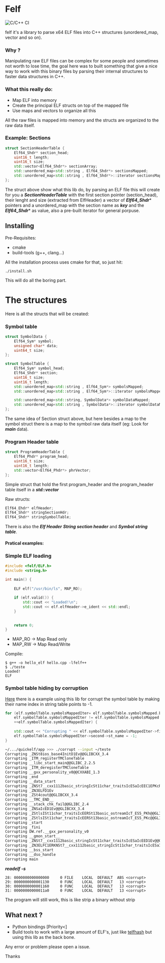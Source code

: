 # Felf
![C/C++ CI](https://github.com/AandersonL/quickelf/workflows/C/C++%20CI/badge.svg?branch=master)

felf it's a library to parse x64 ELF files into C++ structures (unordered_map, vector and so on). 

### Why ?

Manipulating raw ELF files can be complex for some people and sometimes not worth to lose time, the goal here was to built something that give a nice way to work with this binary files by parsing their internal structures to faster data structures in C++.


### What this really do:

* Map ELF into memory
* Create the principal ELF structs on top of the mapped file
* Use maps and vectors to organize all this

All the raw files is mapped into memory and the structs are organized to the raw data itself.


### Example: Sections



```cpp
struct SectionHeaderTable {
	Elf64_Shdr* section_head;
	uint16_t length;
	uint16_t size;
	std::vector<Elf64_Shdr*> sectionArray;
	std::unordered_map<std::string , Elf64_Shdr*> sectionsMapped;
	std::unordered_map<std::string , Elf64_Shdr*>::iterator sectionsMappedIter;
};
```
The struct above show what this lib do, by parsing an ELF file this will create for you a ***SectionHeaderTable*** with the first section pointer (section_head), their lenght and size (extracted from ElfHeader) a vector of ***Elf64_Shdr**** pointers and a unordered_map with the section name as ***key*** and the ***Elf64_Shdr**** as value, also a pre-built iterator for general porpuse.


## Installing

Pre-Requisites:
* cmake
* build-tools (g++, clang...)

All the installation process uses cmake for that, so just hit:
```
./install.sh
```

This will do all the boring part.


# The structures

Here is all the structs that will be created:


### Symbol table

```cpp
struct SymbolData {
	Elf64_Sym* symbol;
	unsigned char* data;
	uint64_t size;
};

struct SymbolTable {
	Elf64_Sym* symbol_head;
	Elf64_Shdr* section;
	uint16_t size;
	uint16_t length;
	std::unordered_map<std::string , Elf64_Sym*> symbolsMapped;
	std::unordered_map<std::string , Elf64_Sym*>::iterator symbolsMappedIter;

	std::unordered_map<std::string, SymbolData*> symbolDataMapped;
	std::unordered_map<std::string , SymbolData*>::iterator symbolDataMappedIter;
};
```

The same idea of Section struct above, but here besides a map to the symbol struct there is a map to the symbol raw data itself (eg: Look for ***main*** data).


### Program Header table

```cpp
struct ProgramHeaderTable {
	Elf64_Phdr* program_head;
	uint16_t size;
	uint16_t length;
	std::vector<Elf64_Phdr*> phrVector;
};
```

Simple struct that hold the first program_header and the program_header table itself in a ***std::vector***


Raw structs:
```cpp
Elf64_Ehdr* elfHeader;
Elf64_Shdr* stringSectionHdr;
Elf64_Shdr* stringSymbolTable;
```

There is also the ***Elf Header*** ***String section header***  and ***Symbol string table***.



#### Pratical examples:

### Simple ELF loading

```cpp
#include <felf/ELF.h>
#include <string.h>

int main() {
	
	ELF elf("/usr/bin/ls", MAP_RO);
	
	if (elf.valid()) {	
		std::cout << "Loaded!\n";	
		std::cout << elf.elfHeader->e_ident << std::endl;	
	}
		
	
	return 0;
}
```
* MAP_RO -> Map Read only
* MAP_RW -> Map Read/Write

Compile:
```
$ g++ -o hello_elf hello.cpp -lfelf++
$ ./teste
Loaded!
ELF
```


### Symbol table hiding by corruption
[Here](app/corrupt_example.cpp) there is a example using this lib for corrupt the symbol table by making their name index in string table points to -1.

```cpp
for (elf.symbolTable.symbolsMappedIter= elf.symbolTable.symbolsMapped.begin(); 
    elf.symbolTable.symbolsMappedIter != elf.symbolTable.symbolsMapped.end(); 
    ++elf.symbolTable.symbolsMappedIter) {
    
    std::cout << "Corrupting " << elf.symbolTable.symbolsMappedIter->first << std::endl;
    elf.symbolTable.symbolsMappedIter->second->st_name = -1;
}
```
```sh
~/.../quickelf/app >>> ./corrupt --input ~/teste                   
Corrupting _ZNSt8ios_base4InitD1Ev@@GLIBCXX_3.4
Corrupting _ITM_registerTMCloneTable
Corrupting __libc_start_main@@GLIBC_2.2.5
Corrupting _ITM_deregisterTMCloneTable
Corrupting __gxx_personality_v0@@CXXABI_1.3
Corrupting _end
Corrupting __data_start
Corrupting _ZNSt7__cxx1112basic_stringIcSt11char_traitsIcESaIcEEC1EPKcRKS3_@@GLIBCXX_3.4.21
Corrupting _ZN3ELFD1Ev
Corrupting _ZSt4cout@@GLIBCXX_3.4
Corrupting __TMC_END__
Corrupting __stack_chk_fail@@GLIBC_2.4
Corrupting _ZNSaIcED1Ev@@GLIBCXX_3.4
Corrupting _ZStlsISt11char_traitsIcEERSt13basic_ostreamIcT_ES5_PKh@@GLIBCXX_3.4
Corrupting _ZStlsISt11char_traitsIcEERSt13basic_ostreamIcT_ES5_PKc@@GLIBCXX_3.4
Corrupting _start
Corrupting _fini
Corrupting DW.ref.__gxx_personality_v0
Corrupting __gmon_start__
Corrupting _ZNSt7__cxx1112basic_stringIcSt11char_traitsIcESaIcEED1Ev@@GLIBCXX_3.4.21
Corrupting _ZN3ELFC1ERKNSt7__cxx1112basic_stringIcSt11char_traitsIcESaIcEEEi
Corrupting __bss_start
Corrupting __dso_handle
Corrupting main
```


***readelf -s <file>***
```
28: 0000000000000000     0 FILE    LOCAL  DEFAULT  ABS <corrupt>
29: 0000000000001130     0 FUNC    LOCAL  DEFAULT   13 <corrupt>
30: 0000000000001160     0 FUNC    LOCAL  DEFAULT   13 <corrupt>
31: 00000000000011a0     0 FUNC    LOCAL  DEFAULT   13 <corrupt>
```

The program will still work, this is like strip a binary without strip



## What next ?
* Python bindings [Priority<]
* Build tools to work with a large amount of ELF's, just like [telfhash](https://github.com/trendmicro/telfhash) but using this lib as the back bone.



Any error or problem please open a issue.

Thanks